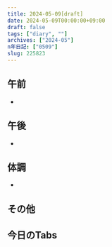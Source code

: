 ```yaml
---
title: 2024-05-09[draft]
date: 2024-05-09T00:00:00+09:00
draft: false
tags: ["diary", ""]
archives: ["2024-05"]
n年日記: ["0509"]
slug: 225823
---
```

## 午前
- 
## 午後
- 
## 体調
- 
## その他
## 今日のTabs